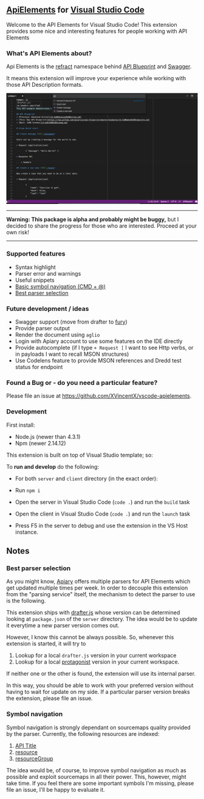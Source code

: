 ## [ApiElements](http://api-elements.readthedocs.io/en/latest/) for [Visual Studio Code](https://code.visualstudio.com)

Welcome to the API Elements for Visual Studio Code! This extension provides some
nice and interesting features for people working with API Elements

### What's API Elements about?

Api Elements is the [refract](https://github.com/refractproject/refract-spec#refract) namespace behind
[API Blueprint](https://apiblueprint.org) and [Swagger](https://swagger.io).

It means this extension will improve your experience while working with those API Description formats.

![Basic Screenshot](./screenshot.png)

----

**Warning: This package is alpha and probably might be buggy,** but I decided to share the progress for those who are interested. Proceed at your own risk!

-----

### Supported features

* Syntax highlight
* Parser error and warnings
* Useful snippets
* [Basic symbol navigation (CMD + @)](#symbol-navigation)
* [Best parser selection](#best-parser-selection)

### Future development / ideas
* Swagger support (move from drafter to [fury](https://github.com/apiaryio/fury))
* Provide parser output
* Render the document using `aglio`
* Login with Apiary account to use some features on the IDE directly
* Provide autocomplete (if I type `+ Request [` I want to see Http verbs, or in payloads I want to recall MSON structures)
* Use Codelens feature to provide MSON references and Dredd test status for endpoint

### Found a Bug or - do you need a particular feature?
Please file an issue at https://github.com/XVincentX/vscode-apielements.

### Development

First install:
* Node.js (newer than 4.3.1)
* Npm (newer 2.14.12)

This extension is built on top of Visual Studio template; so:

To **run and develop** do the following:

* For both `server` and `client` directory (in the exact order):

* Run `npm i`
* Open the server in Visual Studio Code (`code .`) and run the `build` task
* Open the client in Visual Studio Code (`code .`) and run the `launch` task
* Press F5 in the server to debug and use the extension in the VS Host instance.

## Notes

### Best parser selection
As you might know, [Apiary](https://apiary.io) offers multiple parsers for API Elements
which get updated multiple times per week. In order to decouple this extension from
the "parsing service" itself, the mechanism to detect the parser to use is the following.

This extension ships with [drafter.js](https://github.com/apiaryio/drafter.js) whose version
can be determined looking at `package.json` of the `server` directory.
The idea would be to update it everytime a new parser version comes out.

However, I know this cannot be always possible. So, whenever this extension is started,
it will try to

1. Lookup for a local `drafter.js` version in your current workspace
2. Lookup for a local [protagonist](https://github.com/apiaryio/protagonist) version in your current workspace.

If neither one or the other is found, the extension will use its internal parser.

In this way, you should be able to work with your preferred version without having to wait for update
on my side. If a particular parser version breaks the extension, please file an issue.

### Symbol navigation
Symbol navigation is strongly dependant on sourcemaps quality provided by the parser.
Currently, the following resources are indexed:

1. [API Title]()
2. [resource]()
3. [resourceGroup](http://api-elements.readthedocs.io/en/latest/element-definitions/#properties_6)

The idea would be, of course, to improve symbol navigation as much as possible and exploit
sourcemaps in all their power. This, however, might take time. If you feel there are some
important symbols I'm missing, please file an issue, I'll be happy to evaluate it.
